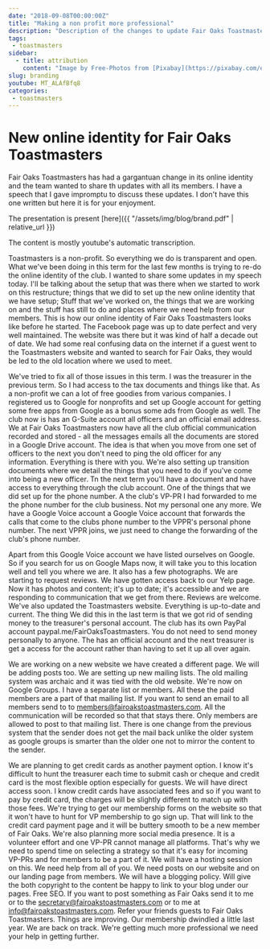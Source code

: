 ```yaml
---
date: "2018-09-08T00:00:00Z"
title: "Making a non profit more professional"
description: "Description of the changes to update Fair Oaks Toastmasters online identity for the modern times."
tags:
 - toastmasters
sidebar:
  - title: attribution
    content: "Image by Free-Photos from [Pixabay](https://pixabay.com/en/tie-necktie-adjust-adjusting-man-690084/)"
slug: branding
youtube: MT_ALAfBfq8
categories:
 - toastmasters
---
```


# New online identity for Fair Oaks Toastmasters

Fair Oaks Toastmasters has had a gargantuan change in its online identity and the team wanted to share th updates with all its members. I have a speech that I gave impromptu to discuss these updates. I don't have this one written but here it is for your enjoyment.

The presentation is present [here]({{ "/assets/img/blog/brand.pdf" | relative_url }})

The content is mostly youtube's automatic transcription.

Toastmasters is a non-profit. So everything we do is transparent and open. What we've been doing in this term for the last few months is trying to re-do the online identity of the club. I wanted to share some updates in my speech today. I'll be talking about the setup that was there when we started to work on this restructure; things that we did to set up the new online identity that we have setup; Stuff that we've worked on, the things that we are working on and the stuff has still to do and places where we need help from our members. This is how our online identity of Fair Oaks Toastmasters looks like before he started. The Facebook page was up to date perfect and very well maintained. The website was there but it was kind of half a decade out of date. We had some real confusing data on the internet if a guest went to the Toastmasters website and wanted to search for Fair Oaks, they would be led to the old location where we used to meet.

We've tried to fix all of those issues in this term. I was the treasurer in the previous term. So I had access to the tax documents and things like that. As a non-profit we can a lot of free goodies from various companies. I registered us to Google for nonprofits and set up Google account for getting some free apps from Google as a bonus some ads from Google as well. The club now is has an G-Suite account all officers and an official email address. We at Fair Oaks Toastmasters now have all the club official communication recorded and stored - all the messages emails all the documents are stored in a Google Drive account. The idea is that when you move from one set of officers to the next you don't need to ping the old officer for any information. Everything is there with you. We're also setting up transition documents where we detail the things that you need to do if you've come into being a new officer. Tn the next term you'll have a document and have access to everything through the club account. One of the things that we did set up for the phone number. A the club's VP-PR I had forwarded to me the phone number for the club business. Not my personal one any more. We have a Google Voice account a Google Voice account that forwards the calls that come to the clubs phone number to the VPPR's personal phone
number. The next VPPR joins, we just need to change the forwarding of the club's phone number.

Apart from this Google Voice account we have listed ourselves on Google. So if you search for us on Google Maps now, it will take you to this location well and tell you where we are. It also has a few photographs. We are starting to request reviews. We have gotten access back to our Yelp page. Now it has photos and content; it's up to date; it's accessible and we are responding to communication that we get from there. Reviews are welcome. We've also updated the Toastmasters website. Everything is up-to-date and current. The thing We did this in the last term is that we got rid of sending money to the treasurer's personal account. The club has its own PayPal account paypal.me/FairOaksToastmasters. You do not need to send money personally to anyone. The has an official account and the next treasurer is get a access for the account rather than having to set it up all over again.

We are working on a new website we have created a different page. We will be adding posts too. We are setting up new mailing lists. The old mailing system was archaic and it was  tied with the old website. We're now on Google Groups. I have a separate list or members. All these the paid members are a part of that mailing list. If you want to send an email to all members send to to members@fairoakstoastmasters.com. All the communication will be recorded so that that stays there. Only members are allowed to post to that mailing list. There is one change from the previous system that the sender does not get the mail back unlike the older system as google groups is smarter than the older one not to mirror the content to the sender.

We are planning to get credit cards as another payment option. I know it's difficult to hunt the treasurer each time to submit cash or cheque and credit card is the most flexible option especially for guests. We will have direct access soon. I know credit cards have associated fees and so if you want to pay by credit card, the charges will be slightly different to match up with those fees. We're trying to get our membership forms on the website so that it won't have to hunt for VP membership to go sign up. That will link to the credit card payment page and it will be buttery smooth to be a new
member of Fair Oaks. We're also planning more social media presence. It is a volunteer effort and one VP-PR cannot manage all platforms. That's why we need to spend time on selecting a strategy so that it's easy for incoming VP-PRs and for members to be a part of it. We will have a hosting session on this. We need help from all of you. We need posts on our website and on our landing page from members. We will have a blogging policy. Will give the both copyright to the content be happy to link to your blog under our pages. Free SEO. If you want to post something as Fair Oaks send it to me or to the secretary@fairoakstoastmasters.com or to me at info@fairoakstoastmasters.com. Refer your friends guests to Fair Oaks Toastmasters. Things are improving. Our membership dwindled a little last year. We are back on track. We're getting much more professional we need your help in getting further.
